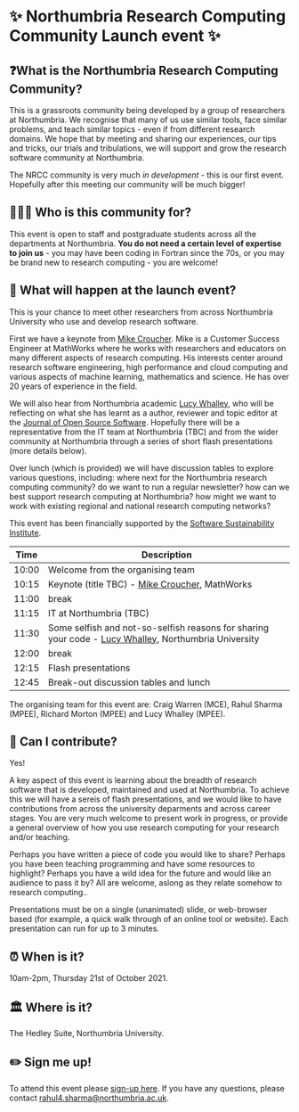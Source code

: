 # ✨ Northumbria Research Computing Community Launch event ✨

## ❓What is the Northumbria Research Computing Community?

This is a grassroots community being developed by a group of researchers at Northumbria. We recognise that many of us use similar tools, face similar problems, and teach similar topics - even if from different research domains. We hope that by meeting and sharing our experiences, our tips and tricks, our trials and tribulations, we will support and grow the research software community at Northumbria. 

The NRCC community is very much *in development* - this is our first event. Hopefully after this meeting our community will be much bigger!

## 🧑‍🤝‍🧑 Who is this community for? 

This event is open to staff and postgraduate students across all the departments at Northumbria. **You do not need a certain level of expertise to join us** - you may have been coding in Fortran since the 70s, or you may be brand new to research computing - you are welcome! 

## 🚀 What will happen at the launch event?

This is your chance to meet other researchers from across Northumbria University who use and develop research software. 

First we have a keynote from [Mike Croucher](https://walkingrandomly.com/?page_id=2). Mike is a Customer Success Engineer at MathWorks where he works with researchers and educators on many different aspects of research computing. His interests center around research software engineering, high performance and cloud computing and various aspects of machine learning, mathematics and science. He has over 20 years of experience in the field.

We will also hear from Northumbria academic [Lucy Whalley](https://lucydot.github.io), who will be reflecting on what she has learnt as a author, reviewer and topic editor at the [Journal of Open Source Software](https://joss.theoj.org). Hopefully there will be a representative from the IT team at Northumbria (TBC) and from the wider community at Northumbria through a series of short flash presentations (more details below).

Over lunch (which is provided) we will have discussion tables to explore various questions, including: where next for the Northumbria research computing community? do we want to run a regular newsletter? how can we best support research computing at Northumbria? how might we want to work with existing regional and national research computing networks?

This event has been financially supported by the [Software Sustainability Institute](https://www.software.ac.uk/).

| Time | Description | 
|-----|-----|
| 10:00 | Welcome from the organising team |
| 10:15 | Keynote (title TBC) - [Mike Croucher](https://walkingrandomly.com/?page_id=2), MathWorks |
| 11:00 | break |
|11:15 | IT at Northumbria (TBC) |
|11:30 | Some selfish and not-so-selfish reasons for sharing your code - [Lucy Whalley](https://lucydot.github.io), Northumbria University |
| 12:00 | break | 
| 12:15 | Flash presentations | 
| 12:45 | Break-out discussion tables and lunch | 

The organising team for this event are: Craig Warren (MCE), Rahul Sharma (MPEE), Richard Morton (MPEE) and Lucy Whalley (MPEE). 

## 📢 Can I contribute? 

Yes! 

A key aspect of this event is learning about the breadth of research software that is developed, maintained and used at Northumbria. To achieve this we will have a sereis of flash presentations, and we would like to have contributions from across the university deparments and across career stages. You are very much welcome to present work in progress, or provide a general overview of how you use research computing for your research and/or teaching.

Perhaps you have written a piece of code you would like to share? Perhaps you have been teaching programming and have some resources to highlight? Perhaps you have a wild idea for the future and would like an audience to pass it by? All are welcome, aslong as they relate somehow to research computing..

Presentations must be on a single (unanimated) slide, or web-browser based (for example, a quick walk through of an online tool or website). Each presentation can run for up to 3 minutes.

## ⏰ When is it? 

10am-2pm, Thursday 21st of October 2021.

## 🏛️ Where is it? 

The Hedley Suite, Northumbria University.

## ✏️ Sign me up! 

To attend this event please [sign-up here](https://forms.office.com/r/qWrtELfdtH). If you have any questions, please contact [rahul4.sharma@northumbria.ac.uk](mailto:rahul4.sharma@northumbria.ac.uk).

